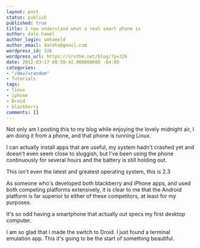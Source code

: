 ```yaml
---
layout: post
status: publish
published: true
title: I now understand what a real smart phone is
author: dale.hamel
author_login: umhameld
author_email: daleha@gmail.com
wordpress_id: 326
wordpress_url: https://srvthe.net/blog/?p=326
date: 2012-03-17 08:59:42.000000000 -04:00
categories:
- "/dev/urandom"
- Tutorials
tags:
- linux
- iphone
- Droid
- blackberry
comments: []
---
```

Not only am I posting this to my blog while enjoying the lovely midnight air, I am doing it from a phone, and that phone is running Linux.

I can actually install apps that are useful, my system hadn't crashed yet and doesn't even seem close to sluggish, but I've been using the phone continuously for several hours and the battery is still holding out.

This isn't even the latest and greatest operating system, this is 2.3

As someone who's developed both blackberry and iPhone apps, and used both competing platforms extensively, it is clear to me that the Android platform is far superior to either of these competitors, at least for my purposes.

It's so odd having a smartphone that actually out specs my first desktop computer.

I am so glad that I made the switch to Droid. I just found a terminal emulation app. This it's going to be the start of something beautiful.
